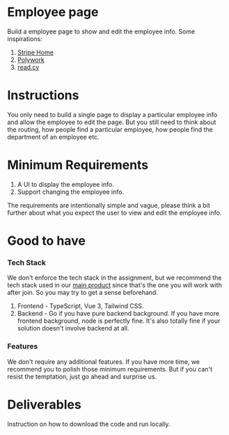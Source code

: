 # Employee page

Build a employee page to show and edit the employee info. Some inspirations:

1. [Stripe Home](https://stripe.com/blog/stripe-home)
1. [Polywork](https://www.polywork.com/)
1. [read.cv](https://read.cv/)

# Instructions

You only need to build a single page to display a particular employee info and allow the employee to edit the page. But you still need to think about the routing, how people find a particular employee, how people find the department of an employee etc.

# Minimum Requirements

1. A UI to display the employee info.
1. Support changing the employee info.

The requirements are intentionally simple and vague, please think a bit further about what you expect the user to view and edit the employee info.

# Good to have

### Tech Stack

We don't enforce the tech stack in the assignment, but we recommend the tech stack used in our [main product](https://github.com/bytebase/bytebase#-development) since that's the one you will work with after join. So you may try to get a sense beforehand.

1. Frontend - TypeScript, Vue 3, Tailwind CSS.
1. Backend - Go if you have pure backend background. If you have more frontend background, node is perfectly fine. It's also totally fine if your solution doesn't involve backend at all.

### Features

We don't require any additional features. If you have more time, we recommend you to polish those minimum requirements. But if you can't resist the temptation, just go ahead and surprise us.

# Deliverables

Instruction on how to download the code and run locally.
